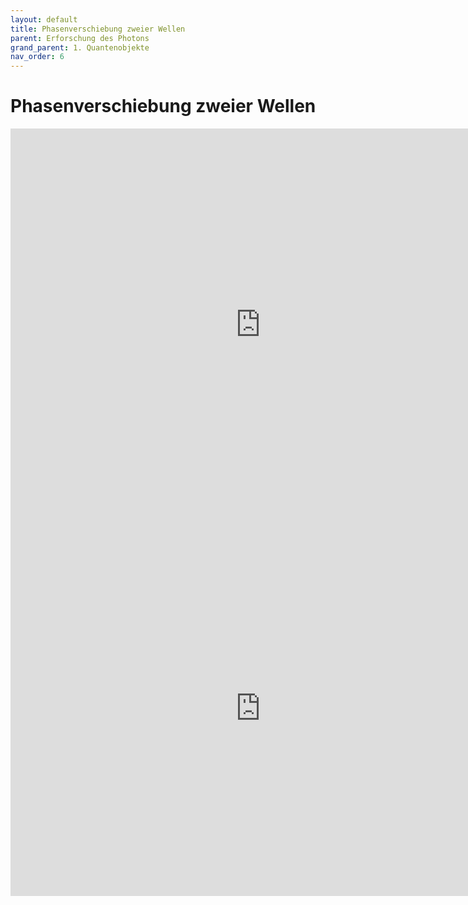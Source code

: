 ```yaml
---
layout: default
title: Phasenverschiebung zweier Wellen
parent: Erforschung des Photons
grand_parent: 1. Quantenobjekte
nav_order: 6
---
```


# Phasenverschiebung zweier Wellen
<iframe scrolling="no" src="https://www.geogebra.org/material/iframe/id/f8Cw9eJ2/width/884/height/628/border/888888/smb/false/stb/false/stbh/false/ai/false/asb/false/sri/false/rc/false/ld/false/sdz/false/ctl/false" width="800px" height="628px" style="border:0px;"> </iframe>

<iframe scrolling="no" src="https://www.geogebra.org/material/iframe/id/RzWv965M/width/1126/height/715/border/888888/smb/false/stb/false/stbh/false/ai/false/asb/false/sri/false/rc/false/ld/false/sdz/false/ctl/false" width="800px" height="600px" style="border:0px;"> </iframe>
